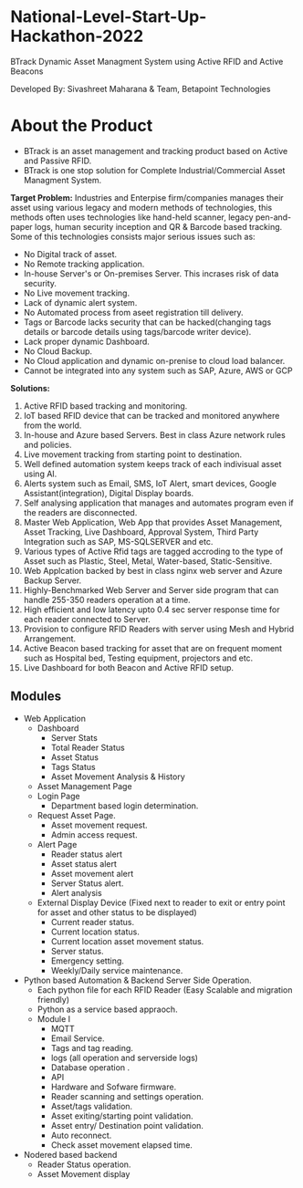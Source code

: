 # National-Level-Start-Up-Hackathon-2022

BTrack Dynamic Asset Managment System using Active RFID and Active Beacons 

Developed By:
Sivashreet Maharana & Team,
Betapoint Technologies

# About the Product

 -  BTrack is an asset management and tracking product based on Active and Passive RFID.
 -  BTrack is one stop solution for Complete Industrial/Commercial Asset Managment System.

**Target Problem:**
Industries and Enterpise firm/companies manages their asset using various legacy and modern methods of technologies, this methods often uses technologies like hand-held scanner, legacy pen-and-paper logs, human security inception and QR & Barcode based tracking. Some of this technologies consists major serious issues such as:

 - No Digital track of asset.
 - No Remote tracking application.
 - In-house Server's or On-premises Server. This incrases risk of data
   security.
 - No Live movement tracking. 
 - Lack of dynamic alert system.
 - No Automated process from aseet registration till delivery.
 - Tags or Barcode lacks security that can be hacked(changing tags
   details or barcode details using tags/barcode writer device).
 - Lack proper dynamic Dashboard.
 - No Cloud Backup.
 - No Cloud application and dynamic on-prenise to cloud load balancer.
 - Cannot be integrated into any system such as SAP, Azure, AWS or GCP

**Solutions:**
1.  Active RFID based tracking and monitoring.
2.  IoT based RFID device that can be tracked and monitored anywhere from the world.
3.  In-house and Azure based Servers. Best in class Azure network rules and policies.
4.  Live movement tracking from starting point to destination.
5.  Well defined automation system keeps track of each indivisual asset using AI.
6.  Alerts system such as Email, SMS, IoT Alert, smart devices, Google Assistant(integration), Digital Display boards.
7.  Self analysing application that manages and automates program even if the readers are disconnected.
8.  Master Web Application, Web App that provides Asset Management, Asset Tracking, Live Dashboard, Approval System, Third Party Integration such as SAP, MS-SQLSERVER and etc.
9.  Various types of Active Rfid tags are tagged accroding to the type of Asset such as Plastic, Steel, Metal, Water-based, Static-Sensitive.
10.  Web Applcation backed by best in class nginx web server and Azure Backup Server.
11.  Highly-Benchmarked Web Server and Server side program that can handle 255-350 readers operation at a time.
12.  High efficient and low latency upto 0.4 sec server response time for each reader connected to Server.
13.  Provision to configure RFID Readers with server using Mesh and Hybrid Arrangement.
14.  Active Beacon based tracking for asset that are on frequent moment such as Hospital bed, Testing equipment, projectors and etc.
15.  Live Dashboard for both Beacon and Active RFID setup.

## Modules

 - Web Application
	 - Dashboard
		 - Server Stats
		 - Total Reader Status
		 - Asset Status
		 - Tags Status
		 - Asset Movement Analysis & History
	 - Asset Management Page
	 - Login Page
		 - Department based login determination.
	 - Request Asset Page.
		 - Asset movement request.
		 - Admin access request.
	 - Alert Page
		 - Reader status alert
		 - Asset status alert
		 - Asset movement alert
		 - Server Status alert.
		 - Alert analysis
	 - External Display Device (Fixed next to reader to exit or entry point for asset and other status to be displayed)
		 - Current reader status.
		 - Current location status.
		 - Current location asset movement status.
		 - Server status.
		 - Emergency setting.
		 - Weekly/Daily service maintenance.
 - Python based Automation & Backend Server Side Operation.
	- Each python file for each RFID Reader (Easy Scalable and migration friendly)
	- Python as a service based appraoch.
	- Module I
		- MQTT
		- Email Service.
		- Tags and tag reading.
		- logs (all operation and serverside logs)
		- Database operation .
		- API
		- Hardware and Sofware firmware.
		- Reader scanning and settings operation.
		- Asset/tags validation.
		- Asset exiting/starting point validation.
		- Asset entry/ Destination point validation.
		- Auto reconnect.
		- Check asset movement elapsed time.
 - Nodered based backend
	 - Reader Status operation.
	 - Asset Movement display
